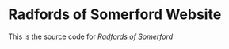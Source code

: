 # Radfords of Somerford Website

This is the source code for
[*Radfords of Somerford*](http://radfordsofsomerford.co.uk/)